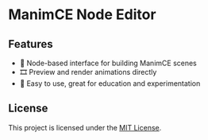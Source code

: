 # ManimCE Node Editor

## Features

- 🧩 Node-based interface for building ManimCE scenes
- 🎞️ Preview and render animations directly
- 🧠 Easy to use, great for education and experimentation

## License

This project is licensed under the [MIT License](./LICENSE).